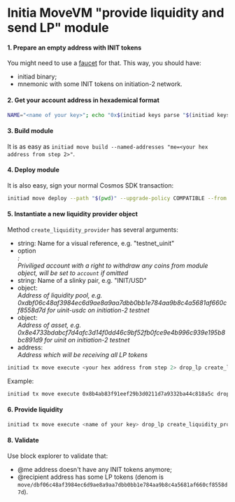 # Initia MoveVM "provide liquidity and send LP" module

#### 1. Prepare an empty address with INIT tokens

You might need to use a [faucet](https://faucet.testnet.initia.xyz/) for that.
This way, you should have:

- initiad binary;
- mnemonic with some INIT tokens on initiation-2 network.

#### 2. Get your account address in hexademical format

```bash
NAME="<name of your key>"; echo "0x$(initiad keys parse "$(initiad keys show "$NAME" --output json | jq -r '.address')" --output json | jq -r '.bytes' | tr '[:upper:]' '[:lower:]')"
```

#### 3. Build module

It is as easy as `initiad move build --named-addresses "me=<your hex address from step 2>"`.

#### 4. Deploy module

It is also easy, sign your normal Cosmos SDK transaction:

```bash
initiad move deploy --path "$(pwd)" --upgrade-policy COMPATIBLE --from <name of your key> --gas auto --gas-adjustment 1.5 --gas-prices 0.025uinit --node https://rpc.initiation-2.initia.xyz:443 --chain-id initiation-2
```

#### 5. Instantiate a new liquidity provider object

Method `create_liquidity_provider` has several arguments:

- string:<name> Name for a visual reference, e.g. "testnet_uinit"
- option<address>:<address> Priviliged account with a right to withdraw any coins from module object, will be set to `account` if omitted
- string:<name> Name of a slinky pair, e.g. "INIT/USD"
- object:<address> Address of liquidity pool, e.g. 0xdbf06c48af3984ec6d9ae8a9aa7dbb0bb1e784aa9b8c4a5681af660cf8558d7d for uinit-usdc on initiation-2 testnet
- object:<address> Address of asset, e.g. 0x8e4733bdabcf7d4afc3d14f0dd46c9bf52fb0fce9e4b996c939e195b8bc891d9 for uinit on initiation-2 testnet
- address:<address> Address which will be receiving all LP tokens

```bash
initiad tx move execute <your hex address from step 2> drop_lp create_liquidity_provider --args '["string:<name>", "option<address>:null", "string:INIT/USD", "object:<lp_metadata_address>", "object:<input_token_address>", "address:<lp_recepient>"]' --from test2 --node $INITIA_TESTNET --chain-id initiation-2 --gas auto --gas-adjustment 1.5 --gas-prices 0.025uinit
```

Example:

```bash
initiad tx move execute 0x8b4ab83f91eef29b3d0211d7a9332ba44c818a5c drop_lp create_liquidity_provider --args '["string:test_uinit", "option<address>:null", "string:INIT/USD", "object:0xdbf06c48af3984ec6d9ae8a9aa7dbb0bb1e784aa9b8c4a5681af660cf8558d7d", "object:0x8e4733bdabcf7d4afc3d14f0dd46c9bf52fb0fce9e4b996c939e195b8bc891d9", "address:0x8b4ab83f91eef29b3d0211d7a9332ba44c818a5c"]' --from test2 --node $INITIA_TESTNET --chain-id initiation-2 --gas auto --gas-adjustment 1.5 --gas-prices 0.025uinit
```

#### 6. Provide liquidity

```bash
initiad tx move execute <name of your key> drop_lp create_liquidity_provider --from testnet --gas auto --gas-adjustment 1.5 --gas-prices 0.025uinit --node https://rpc.initiation-2.initia.xyz:443 --chain-id initiation-2
```

#### 8. Validate

Use block explorer to validate that:

- @me address doesn't have any INIT tokens anymore;
- @recipient address has some LP tokens (denom is
  `move/dbf06c48af3984ec6d9ae8a9aa7dbb0bb1e784aa9b8c4a5681af660cf8558d7d`).
